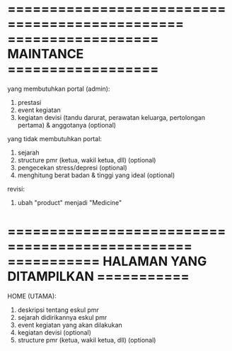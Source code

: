 ===============================================
================== MAINTANCE ==================
===============================================

yang membutuhkan portal (admin):

1. prestasi
2. event kegiatan
3. kegiatan devisi (tandu darurat, perawatan keluarga, pertolongan pertama) & anggotanya (optional)

yang tidak membutuhkan portal:
1. sejarah
2. structure pmr (ketua, wakil ketua, dll) (optional)
3. pengecekan stress/depresi (optional)
4. menghitung berat badan & tinggi yang ideal (optional)

revisi:
1. ubah "product" menjadi "Medicine"

================================================
=========== HALAMAN YANG DITAMPILKAN ===========
================================================

HOME (UTAMA):
1. deskripsi tentang eskul pmr
2. sejarah didirikannya eskul pmr
3. event kegiatan yang akan dilakukan
4. kegiatan devisi (optional)
5. structure pmr (ketua, wakil ketua, dll) (optional)
